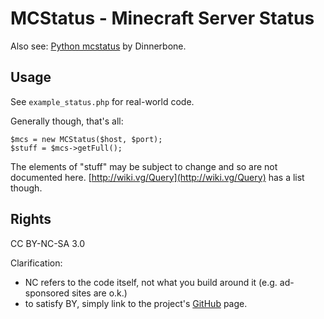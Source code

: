 MCStatus - Minecraft Server Status
==================================

Also see: [Python mcstatus](https://github.com/Dinnerbone/mcstatus) by Dinnerbone.

Usage
-----------
See `example_status.php` for real-world code.

Generally though, that's all:

    $mcs = new MCStatus($host, $port);
    $stuff = $mcs->getFull();

The elements of "stuff" may be subject to change and so are not documented here.
[http://wiki.vg/Query](http://wiki.vg/Query) has a list though.

Rights
-----------
CC BY-NC-SA 3.0

Clarification:

* NC refers to the code itself, not what you build around it (e.g.
  ad-sponsored sites are o.k.)
* to satisfy BY, simply link to the project's [GitHub](https://github.com/martok/MCStatus-php) page.